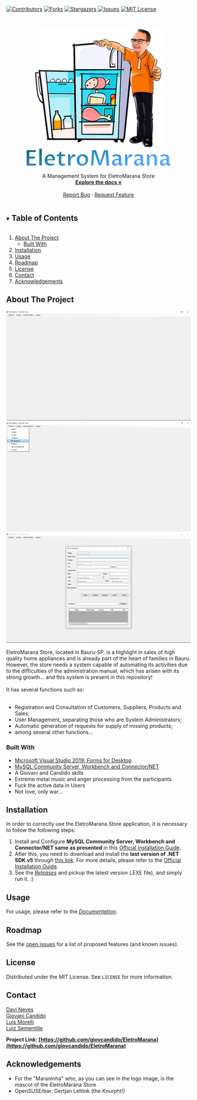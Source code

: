 <!-- PROJECT SHIELDS -->
<!--
*** I'm using markdown "reference style" links for readability.
*** Reference links are enclosed in brackets [ ] instead of parentheses ( ).
*** See the bottom of this document for the declaration of the reference variables
*** for contributors-url, forks-url, etc. This is an optional, concise syntax you may use.
*** https://www.markdownguide.org/basic-syntax/#reference-style-links
-->
[![Contributors][contributors-shield]][contributors-url]
[![Forks][forks-shield]][forks-url]
[![Stargazers][stars-shield]][stars-url]
[![Issues][issues-shield]][issues-url]
[![MIT License][license-shield]][license-url]

<!-- PROJECT LOGO -->
<br />
<p align="center">
  <a href="https://github.com/giovcandido/EletroMarana">
    <img src="/Images/Mascote.png" alt="Maraninha" width="350">
    <br/>
    <img src="/Images/Logo.png" alt="Logo" height="50">
  </a>
  
  <p align="center">
   A Management System for EletroMarana Store
    <br />
    <a href="/Docs/documentation.pdf"><strong>Explore the docs »</strong></a>
    <br />
    <br />
    <!-- <a href="https://github.com/giovcandido/EletroMarana">View Demo</a> -->
    <a href="https://github.com/giovcandido/EletroMarana/issues">Report Bug</a>
    ·
    <a href="https://github.com/giovcandido/EletroMarana/issues">Request Feature</a>
  </p>
</p>


<!-- TABLE OF CONTENTS -->
<details open="open">
  <summary><h2 style="display: inline-block">Table of Contents</h2></summary>
  <ol>
    <li>
      <a href="#about-the-project">About The Project</a>
      <ul>
        <li><a href="#built-with">Built With</a></li>
      </ul>
    </li>
    <li>
      <a href="#installation">Installation</a>
    </li>
    <li><a href="#usage">Usage</a></li>
    <li><a href="#roadmap">Roadmap</a></li>
    <!-- <li><a href="#contributing">Contributing</a></li> -->
    <li><a href="#license">License</a></li>
    <li><a href="#contact">Contact</a></li>
    <li><a href="#acknowledgements">Acknowledgements</a></li>
  </ol>
</details>


<!-- ABOUT THE PROJECT -->
## About The Project

<p align="center">
    <img src="/Images/Screenshot01.png" alt="Screenshot01" height="300">
    <br/>
    <img src="/Images/Screenshot02.png" alt="Screenshot02" height="300">
    <br/>
    <img src="/Images/Screenshot03.png" alt="Screenshot03" height="300">
    <br/>
</p>
EletroMarana Store, located in Bauru-SP, is a highlight in sales of high quality home appliances and is already part of the heart of families in Bauru. However, the store needs a system capable of automating its activities due to the difficulties of the administration manual, which has arisen with its strong growth... and this system is present in this repository!
<br/>
<br/>
It has several functions such as:
<br/>
<br/>

* Registration and Consultation of Customers, Suppliers, Products and Sales;
* User Management, separating those who are System Administrators;
* Automatic generation of requests for supply of missing products;
* among several other functions...


### Built With

* [Microsoft Visual Studio 2019: Forms for Desktop](https://visualstudio.microsoft.com/pt-br/)
* [MySQL Community Server, Workbench and Connector/NET](https://dev.mysql.com/downloads/)
* A Giovani and Candido skills
* Extreme metal music and anger processing from the participants
* Fuck the active data in Users
* Not love, only war...

<!-- INSTALLATION -->

## Installation

In order to correctly use the EletroMarana Store application, it is necessary to follow the following steps:

1. Install and Configure <b> MySQL Community Server, Workbench and Connector/NET same as presented </b> in this <a href="/Docs/installation-guide.pdf">Official Installation Guide</a>.
2. After this, you need to download and install the <b> last version of .NET SDK v5</b> through <a href="https://dotnet.microsoft.com/download/dotnet/5.0">this link</a>. For more details, please refer to the <a href="/Docs/installation-guide.pdf">Official Installation Guide</a>.
3. See the <i><a href="https://github.com/giovcandido/EletroMarana/releases">Releases</a></i> and pickup the latest version (.EXE file), and simply run it. :)


<!-- USAGE EXAMPLES -->
## Usage

For usage, please refer to the _<a href="/Docs/documentation.pdf">Documentation</strong></a>_.


<!-- ROADMAP -->
## Roadmap

See the [open issues](https://github.com/giovcandido/EletroMarana/issues) for a list of proposed features (and known issues).


<!-- LICENSE -->
## License

Distributed under the MIT License. See `LICENSE` for more information.



<!-- CONTACT -->
## Contact

[Davi Neves](https://github.com/davimedio01) <br/>
[Giovani Candido](https://github.com/giovcandido) <br/>
[Luis Morelli](https://github.com/Xilsu) <br/>
[Luiz Sementille](https://github.com/luiz502)

<b> Project Link: [https://github.com/giovcandido/EletroMarana](https://github.com/giovcandido/EletroMarana) </b>



<!-- ACKNOWLEDGEMENTS -->
## Acknowledgements

* For the "Maraninha" who, as you can see in the logo image, is the mascot of the EletroMarana Store
* OpenSUSE/bar: Gertjan Lettink (the Knurpht!)


<!-- MARKDOWN LINKS & IMAGES -->
<!-- https://www.markdownguide.org/basic-syntax/#reference-style-links -->
[contributors-shield]: https://img.shields.io/github/contributors/giovcandido/EletroMarana.svg?style=for-the-badge
[contributors-url]: https://github.com/giovcandido/EletroMarana/graphs/contributors
[forks-shield]: https://img.shields.io/github/forks/giovcandido/EletroMarana.svg?style=for-the-badge
[forks-url]: https://github.com/giovcandido/EletroMarana/network/members
[stars-shield]: https://img.shields.io/github/stars/giovcandido/EletroMarana.svg?style=for-the-badge
[stars-url]: https://github.com/giovcandido/EletroMarana/stargazers
[issues-shield]: https://img.shields.io/github/issues/giovcandido/EletroMarana.svg?style=for-the-badge
[issues-url]: https://github.com/giovcandido/EletroMarana/issues
[license-shield]: https://img.shields.io/github/license/giovcandido/EletroMarana.svg?style=for-the-badge
[license-url]: https://github.com/giovcandido/EletroMarana/blob/master/LICENSE
[product-screenshot]: /images/profile.png
[documentation_local]: /docs/documentation.pdf